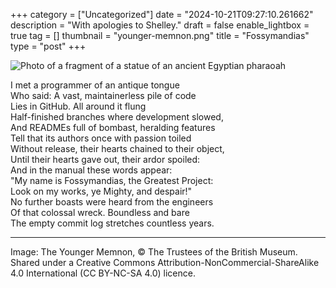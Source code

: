 +++
category = ["Uncategorized"]
date = "2024-10-21T09:27:10.261662"
description = "With apologies to Shelley."
draft = false
enable_lightbox = true
tag = []
thumbnail = "younger-memnon.png"
title = "Fossymandias"
type = "post"
+++

![Photo of a fragment of a statue of an ancient Egyptian pharaoah](younger-memnon.png)

I met a programmer of an antique tongue  
Who said: A vast, maintainerless pile of code  
Lies in GitHub. All around it flung  
Half-finished branches where development slowed,  
And READMEs full of bombast, heralding features  
Tell that its authors once with passion toiled  
Without release, their hearts chained to their object,  
Until their hearts gave out, their ardor spoiled:  
And in the manual these words appear:  
"My name is Fossymandias, the Greatest Project:  
Look on my works, ye Mighty, and despair!"  
No further boasts were heard from the engineers  
Of that colossal wreck. Boundless and bare  
The empty commit log stretches countless years.  

***

Image: The Younger Memnon, &copy; The Trustees of the British Museum. Shared under a Creative Commons Attribution-NonCommercial-ShareAlike 4.0 International (CC BY-NC-SA 4.0) licence.
